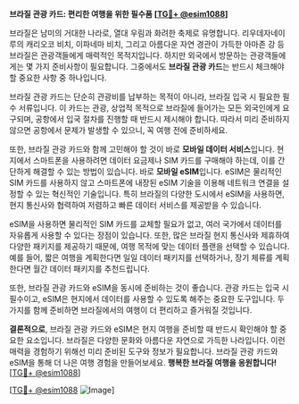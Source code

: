 **브라질 관광 카드: 편리한 여행을 위한 필수품 [[TG💪+ @esim1088](https://t.me/s/esim1088)]**

브라질은 남미의 거대한 나라로, 열대 우림과 화려한 축제로 유명합니다. 리우데자네이루의 캐리오코 비치, 이파네마 비치, 그리고 아름다운 자연 경관이 가득한 아마존 강 등 브라질은 관광객들에게 매력적인 목적지입니다. 하지만 외국에서 방문하는 관광객들에게는 몇 가지 준비사항이 필요합니다. 그중에서도 **브라질 관광 카드**는 반드시 체크해야 할 중요한 사항 중 하나입니다.

브라질 관광 카드는 단순히 관광비를 납부하는 목적이 아니라, 브라질 입국 시 필요한 필수 서류입니다. 이 카드는 관광, 상업적 목적으로 브라질에 들어가는 모든 외국인에게 요구되며, 공항에서 입국 절차를 진행할 때 반드시 제시해야 합니다. 따라서 미리 준비하지 않으면 공항에서 문제가 발생할 수 있으니, 꼭 여행 전에 준비하세요.

또한, 브라질 관광 카드와 함께 고민해야 할 것이 바로 **모바일 데이터 서비스**입니다. 현지에서 스마트폰을 사용하려면 데이터 요금제나 SIM 카드를 구매해야 하는데, 이를 간단하게 해결할 수 있는 방법이 있습니다. 바로 **모바일 eSIM**입니다. eSIM은 물리적인 SIM 카드를 사용하지 않고 스마트폰에 내장된 eSIM 기술을 이용해 네트워크 연결을 설정할 수 있는 혁신적인 기술입니다. 특히 브라질의 다양한 도시에서 eSIM을 사용하면, 현지 통신사와 협력하여 저렴하고 빠른 데이터 서비스를 제공받을 수 있습니다.

eSIM을 사용하면 물리적인 SIM 카드를 교체할 필요가 없고, 여러 국가에서 데이터를 자유롭게 사용할 수 있다는 장점이 있습니다. 또한, 많은 브라질 현지 통신사와 제휴하여 다양한 패키지를 제공하기 때문에, 여행 목적에 맞는 데이터 플랜을 선택할 수 있습니다. 예를 들어, 짧은 여행을 계획한다면 일일 데이터 패키지를 선택하거나, 장기 체류를 계획한다면 월간 데이터 패키지를 추천드립니다.

또한, 브라질 관광 카드와 eSIM을 동시에 준비하는 것이 좋습니다. 관광 카드는 입국 시 필수이고, eSIM은 현지에서 데이터를 사용할 수 있도록 해주는 중요한 도구입니다. 두 가지를 함께 준비하면 브라질에서의 여행이 더 편리하고 즐거워질 것입니다.

**결론적으로**, 브라질 관광 카드와 eSIM은 현지 여행을 준비할 때 반드시 확인해야 할 중요한 요소입니다. 브라질은 다양한 문화와 아름다운 자연으로 가득한 나라입니다. 이런 매력을 경험하기 위해선 미리 준비된 도구와 정보가 필요합니다. 브라질 관광 카드와 eSIM을 통해 더 나은 여행 경험을 만들어보세요. **행복한 브라질 여행을 응원합니다!** [[TG💪+ @esim1088](https://t.me/s/esim1088)]

[[TG💪+ @esim1088](https://t.me/s/esim1088) ![Image](https://i.postimg.cc/Y0z9fWf4/image.png)]